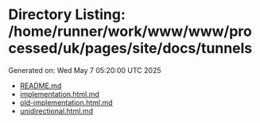 # Directory Listing: /home/runner/work/www/www/processed/uk/pages/site/docs/tunnels
Generated on: Wed May  7 05:20:00 UTC 2025

- [README.md](README.md)
- [implementation.html.md](implementation.html.md)
- [old-implementation.html.md](old-implementation.html.md)
- [unidirectional.html.md](unidirectional.html.md)
